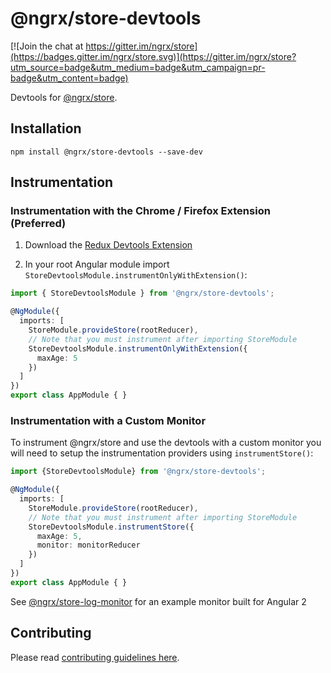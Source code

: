 # @ngrx/store-devtools

[![Join the chat at https://gitter.im/ngrx/store](https://badges.gitter.im/ngrx/store.svg)](https://gitter.im/ngrx/store?utm_source=badge&utm_medium=badge&utm_campaign=pr-badge&utm_content=badge)

Devtools for [@ngrx/store](https://github.com/ngrx/store).

## Installation
`npm install @ngrx/store-devtools --save-dev`


## Instrumentation
### Instrumentation with the Chrome / Firefox Extension (Preferred)

1. Download the [Redux Devtools Extension](http://zalmoxisus.github.io/redux-devtools-extension/)

2. In your root Angular module import `StoreDevtoolsModule.instrumentOnlyWithExtension()`:

  ```ts
  import { StoreDevtoolsModule } from '@ngrx/store-devtools';

  @NgModule({
    imports: [
      StoreModule.provideStore(rootReducer),
      // Note that you must instrument after importing StoreModule
      StoreDevtoolsModule.instrumentOnlyWithExtension({
        maxAge: 5
      })
    ]
  })
  export class AppModule { }
  ```

### Instrumentation with a Custom Monitor
To instrument @ngrx/store and use the devtools with a custom monitor you will need to setup the
instrumentation providers using `instrumentStore()`:

```ts
import {StoreDevtoolsModule} from '@ngrx/store-devtools';

@NgModule({
  imports: [
    StoreModule.provideStore(rootReducer),
    // Note that you must instrument after importing StoreModule
    StoreDevtoolsModule.instrumentStore({
      maxAge: 5,
      monitor: monitorReducer
    })
  ]
})
export class AppModule { }
```

See [@ngrx/store-log-monitor](https://github.com/ngrx/store-log-monitor) for an example monitor built for Angular 2

## Contributing

Please read [contributing guidelines here](https://github.com/ngrx/store-devtools/blob/master/CONTRIBUTING.md).
